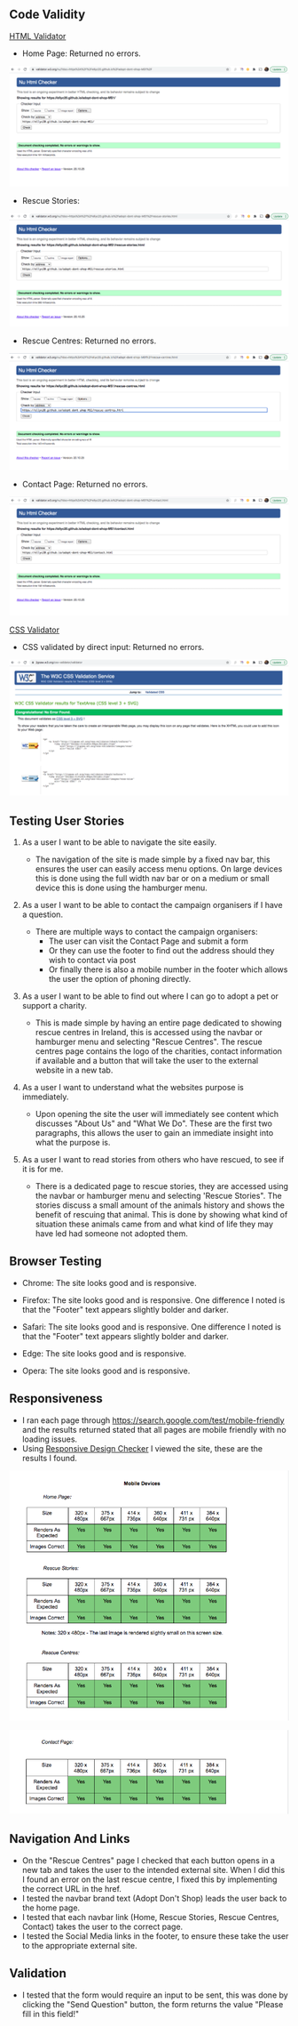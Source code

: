 ## Code Validity

[HTML Validator](https://validator.w3.org/)

* Home Page: Returned no errors.

![Home Page Validity](assets/images/homepage-validity.png)

* Rescue Stories:

![Rescue Stories Validity](assets/images/rescue-stories-validity.png)

* Rescue Centres: Returned no errors.

![Rescue Centres Validity](assets/images/rescue-centres-validity.png)

* Contact Page: Returned no errors.

![Contact Page Validity](assets/images/contact-validity.png)

[CSS Validator](https://jigsaw.w3.org/css-validator/#validate_by_input)

* CSS validated by direct input: Returned no errors.

![CSS Validity](assets/images/css-validator.png)

## Testing User Stories 

1. As a user I want to be able to navigate the site easily.

    * The navigation of the site is made simple by a fixed nav bar, this ensures the user can easily access menu options. On large devices this 
    is done using the full width nav bar or on a medium or small device this is done using the hamburger menu. 

2. As a user I want to be able to contact the campaign organisers if I have a question. 

    * There are multiple ways to contact the campaign organisers:
        - The user can visit the Contact Page and submit a form 
        - Or they can use the footer to find out the address should they wish to contact via post 
        - Or finally there is also a mobile number in the footer which allows the user the option of phoning directly.

3. As a user I want to be able to find out where I can go to adopt a pet or support a charity.
    
    * This is made simple by having an entire page dedicated to showing rescue centres in Ireland, this is accessed using the navbar or hamburger menu and 
    selecting "Rescue Centres".
    The rescue centres page contains the logo of the charities, contact information if available and a button that will take the user to the external website 
    in a new tab.

4. As a user I want to understand what the websites purpose is immediately. 

    * Upon opening the site the user will immediately see content which discusses "About Us" and "What We Do". These are the first two paragraphs,
    this allows the user to gain an immediate insight into what the purpose is.

5. As a user I want to read stories from others who have rescued, to see if it is for me.

    * There is a dedicated page to rescue stories, they are accessed using the navbar or hamburger menu and selecting 'Rescue Stories". 
    The stories discuss a small amount of the animals history and shows the benefit of rescuing that animal. This is done by showing what kind of 
    situation these animals came from and what kind of life they may have led had someone not adopted them. 

## Browser Testing 

* Chrome: The site looks good and is responsive.

* Firefox: The site looks good and is responsive. One difference I noted is that the "Footer" text appears slightly bolder and darker.

* Safari: The site looks good and is responsive. One difference I noted is that the "Footer" text appears slightly bolder and darker.

* Edge: The site looks good and is responsive. 

* Opera: The site looks good and is responsive. 

## Responsiveness 

* I ran each page through https://search.google.com/test/mobile-friendly and the results returned stated that all pages are mobile friendly with no loading issues.
* Using [Responsive Design Checker](https://www.responsivedesignchecker.com/) I viewed the site, these are the results I found. 

![Mobile Testing](assets/images/mobile-testing-1.png)

![Mobile Testing](assets/images/mobile-testing-2.png)

## Navigation And Links 

* On the "Rescue Centres" page I checked that each button opens in a new tab and takes the user to the intended external site. When I did this I found an error on the
last rescue centre, I fixed this by implementing the correct URL in the href.
* I tested the navbar brand text (Adopt Don't Shop) leads the user back to the home page.
* I tested that each navbar link (Home, Rescue Stories, Rescue Centres, Contact) takes the user to the correct page.
* I tested the Social Media links in the footer, to ensure these take the user to the appropriate external site.

## Validation 

* I tested that the form would require an input to be sent, this was done by clicking the "Send Question" button, the form returns the value
"Please fill in this field!"







